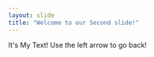 ```yaml
---
layout: slide
title: "Welcome to our Second slide!"
---
```

It's My Text!
Use the left arrow to go back!